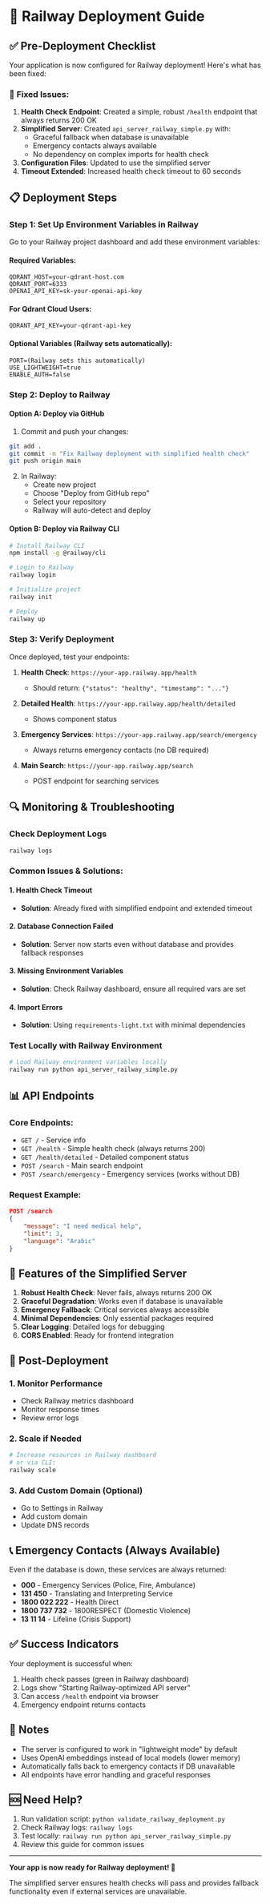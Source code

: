 # 🚂 Railway Deployment Guide

## ✅ Pre-Deployment Checklist

Your application is now configured for Railway deployment! Here's what has been fixed:

### 🔧 **Fixed Issues:**

1. **Health Check Endpoint**: Created a simple, robust `/health` endpoint that always returns 200 OK
2. **Simplified Server**: Created `api_server_railway_simple.py` with:
   - Graceful fallback when database is unavailable
   - Emergency contacts always available
   - No dependency on complex imports for health check
3. **Configuration Files**: Updated to use the simplified server
4. **Timeout Extended**: Increased health check timeout to 60 seconds

## 📋 Deployment Steps

### Step 1: Set Up Environment Variables in Railway

Go to your Railway project dashboard and add these environment variables:

#### **Required Variables:**
```
QDRANT_HOST=your-qdrant-host.com
QDRANT_PORT=6333
OPENAI_API_KEY=sk-your-openai-api-key
```

#### **For Qdrant Cloud Users:**
```
QDRANT_API_KEY=your-qdrant-api-key
```

#### **Optional Variables (Railway sets automatically):**
```
PORT=(Railway sets this automatically)
USE_LIGHTWEIGHT=true
ENABLE_AUTH=false
```

### Step 2: Deploy to Railway

#### Option A: Deploy via GitHub
1. Commit and push your changes:
```bash
git add .
git commit -m "Fix Railway deployment with simplified health check"
git push origin main
```

2. In Railway:
   - Create new project
   - Choose "Deploy from GitHub repo"
   - Select your repository
   - Railway will auto-detect and deploy

#### Option B: Deploy via Railway CLI
```bash
# Install Railway CLI
npm install -g @railway/cli

# Login to Railway
railway login

# Initialize project
railway init

# Deploy
railway up
```

### Step 3: Verify Deployment

Once deployed, test your endpoints:

1. **Health Check**: `https://your-app.railway.app/health`
   - Should return: `{"status": "healthy", "timestamp": "..."}`

2. **Detailed Health**: `https://your-app.railway.app/health/detailed`
   - Shows component status

3. **Emergency Services**: `https://your-app.railway.app/search/emergency`
   - Always returns emergency contacts (no DB required)

4. **Main Search**: `https://your-app.railway.app/search`
   - POST endpoint for searching services

## 🔍 Monitoring & Troubleshooting

### Check Deployment Logs
```bash
railway logs
```

### Common Issues & Solutions:

#### 1. Health Check Timeout
- **Solution**: Already fixed with simplified endpoint and extended timeout

#### 2. Database Connection Failed
- **Solution**: Server now starts even without database and provides fallback responses

#### 3. Missing Environment Variables
- **Solution**: Check Railway dashboard, ensure all required vars are set

#### 4. Import Errors
- **Solution**: Using `requirements-light.txt` with minimal dependencies

### Test Locally with Railway Environment
```bash
# Load Railway environment variables locally
railway run python api_server_railway_simple.py
```

## 📊 API Endpoints

### Core Endpoints:
- `GET /` - Service info
- `GET /health` - Simple health check (always returns 200)
- `GET /health/detailed` - Detailed component status
- `POST /search` - Main search endpoint
- `POST /search/emergency` - Emergency services (works without DB)

### Request Example:
```json
POST /search
{
    "message": "I need medical help",
    "limit": 3,
    "language": "Arabic"
}
```

## 🎯 Features of the Simplified Server

1. **Robust Health Check**: Never fails, always returns 200 OK
2. **Graceful Degradation**: Works even if database is unavailable
3. **Emergency Fallback**: Critical services always accessible
4. **Minimal Dependencies**: Only essential packages required
5. **Clear Logging**: Detailed logs for debugging
6. **CORS Enabled**: Ready for frontend integration

## 🚀 Post-Deployment

### 1. Monitor Performance
- Check Railway metrics dashboard
- Monitor response times
- Review error logs

### 2. Scale if Needed
```bash
# Increase resources in Railway dashboard
# or via CLI:
railway scale
```

### 3. Add Custom Domain (Optional)
- Go to Settings in Railway
- Add custom domain
- Update DNS records

## 📞 Emergency Contacts (Always Available)

Even if the database is down, these services are always returned:

- **000** - Emergency Services (Police, Fire, Ambulance)
- **131 450** - Translating and Interpreting Service
- **1800 022 222** - Health Direct
- **1800 737 732** - 1800RESPECT (Domestic Violence)
- **13 11 14** - Lifeline (Crisis Support)

## ✅ Success Indicators

Your deployment is successful when:
1. Health check passes (green in Railway dashboard)
2. Logs show "Starting Railway-optimized API server"
3. Can access `/health` endpoint via browser
4. Emergency endpoint returns contacts

## 📝 Notes

- The server is configured to work in "lightweight mode" by default
- Uses OpenAI embeddings instead of local models (lower memory)
- Automatically falls back to emergency contacts if DB unavailable
- All endpoints have error handling and graceful responses

## 🆘 Need Help?

1. Run validation script: `python validate_railway_deployment.py`
2. Check Railway logs: `railway logs`
3. Test locally: `railway run python api_server_railway_simple.py`
4. Review this guide for common issues

---

**Your app is now ready for Railway deployment! 🎉**

The simplified server ensures health checks will pass and provides fallback functionality even if external services are unavailable.
